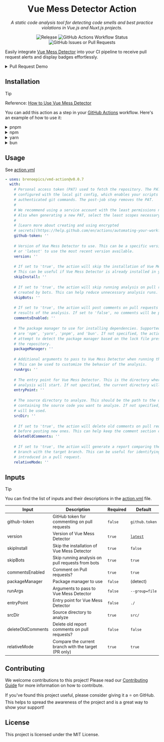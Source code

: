 <!-- This file was generated from a .prp -->
<div align="center">

# Vue Mess Detector Action

_A static code analysis tool for detecting code smells and best practice
violations in Vue.js and Nuxt.js projects._

![Release](https://img.shields.io/github/v/release/brenoepics/vmd-action?include_prereleases&sort=semver&logo=github)
![GitHub Actions Workflow Status](https://img.shields.io/github/actions/workflow/status/brenoepics/vmd-action/ci.yml?logo=github)
![GitHub Issues or Pull Requests](https://img.shields.io/github/issues/brenoepics/vmd-action?logo=github)
</div>

Easily integrate [Vue Mess Detector](https://github.com/rrd108/vue-mess-detector) into your CI pipeline to receive pull
request alerts and display badges effortlessly.

<details>
<summary>Pull Request Demo</summary>

![img.png](preview.png)

</details>

## Installation

> [!TIP]
> Reference: [How to Use Vue Mess Detector](https://vue-mess-detector.webmania.cc/)

You can add this action as a step in your [GitHub Actions](https://github.com/features/actions)
workflow.
Here's an example of how to
use it:

<details>
<summary>pnpm</summary>

```yaml
name: VMD Analysis

on:
  workflow_dispatch:
  pull_request:
    branches:
      - main
  push:
    branches:
      - main

permissions:
  contents: read
  pull-requests: write

jobs:
  detect-mess:
    runs-on: ubuntu-latest
    name: Detect Vue Mess
    steps:
      - name: Checkout
        uses: actions/checkout@v4

      - uses: pnpm/action-setup@v4
        name: Install pnpm
        with:
          run_install: false
          version: 'latest' # delete this line if you have packageManager defined in package.json

      - name: Install Node.js
        uses: actions/setup-node@v4
        with:
          node-version: 20
          cache: 'pnpm'

      - name: Vue Mess Detector Analysis
        uses: brenoepics/vmd-action@v0.0.7
```

</details>

<details>
<summary>npm</summary>

```yaml
name: VMD Analysis

on:
  workflow_dispatch:
  pull_request:
    branches:
      - main
  push:
    branches:
      - main

permissions:
  contents: read
  pull-requests: write

jobs:
  detect-mess:
    runs-on: ubuntu-latest
    name: Detect Vue Mess
    steps:
      - name: Checkout
        uses: actions/checkout@v4

      - name: Install Node.js
        uses: actions/setup-node@v4
        with:
          node-version: 20

      - name: Vue Mess Detector Analysis
        uses: brenoepics/vmd-action@v0.0.7
```

</details>

<details>
<summary>yarn</summary>

```yaml
name: VMD Analysis

on:
  workflow_dispatch:
  pull_request:
    branches:
      - main
  push:
    branches:
      - main

permissions:
  contents: read
  pull-requests: write

jobs:
  detect-mess:
    runs-on: ubuntu-latest
    name: Detect Vue Mess
    steps:
      - name: Checkout
        uses: actions/checkout@v4

      - name: Install Node.js
        uses: actions/setup-node@v4
        with:
          node-version: 20
          cache: 'yarn'

      - name: Vue Mess Detector Analysis
        uses: brenoepics/vmd-action@v0.0.7
```

</details>

<details>
<summary>bun</summary>

```yaml
name: VMD Analysis

on:
  workflow_dispatch:
  pull_request:
    branches:
      - main
  push:
    branches:
      - main

permissions:
  contents: read
  pull-requests: write

jobs:
  detect-mess:
    runs-on: ubuntu-latest
    name: Detect Vue Mess
    steps:
      - name: Checkout
        uses: actions/checkout@v4

      - name: Install Bun
        uses: oven-sh/setup-bun@v2
        with:
          bun-version: 'latest'

      - name: Vue Mess Detector Analysis
        uses: brenoepics/vmd-action@v0.0.7
```

</details>

## Usage

See [action.yml](action.yml)

<!-- start usage -->
```yaml
- uses: brenoepics/vmd-action@v0.0.7
  with:
    # Personal access token (PAT) used to fetch the repository. The PAT is
    # configured with the local git config, which enables your scripts to run
    # authenticated git commands. The post-job step removes the PAT.
    #
    # We recommend using a service account with the least permissions necessary.
    # Also when generating a new PAT, select the least scopes necessary.
    #
    # [Learn more about creating and using encrypted
    # secrets](https://help.github.com/en/actions/automating-your-workflow-with-github-actions/creating-and-using-encrypted-secrets)
    github-token: ''

    # Version of Vue Mess Detector to use. This can be a specific version number
    # or 'latest' to use the most recent version available.
    version: ''

    # If set to 'true', the action will skip the installation of Vue Mess Detector.
    # This can be useful if Vue Mess Detector is already installed in your environment.
    skipInstall: ''

    # If set to 'true', the action will skip running analysis on pull requests
    # created by bots. This can help reduce unnecessary analysis runs.
    skipBots: ''

    # If set to 'true', the action will post comments on pull requests with the
    # results of the analysis. If set to 'false', no comments will be posted.
    commentsEnabled: ''

    # The package manager to use for installing dependencies. Supported values
    # are 'npm', 'yarn', 'pnpm', and 'bun'. If not specified, the action will
    # attempt to detect the package manager based on the lock file present in
    # the repository.
    packageManager: ''

    # Additional arguments to pass to Vue Mess Detector when running the analysis.
    # This can be used to customize the behavior of the analysis.
    runArgs: ''

    # The entry point for Vue Mess Detector. This is the directory where the
    # analysis will start. If not specified, the current directory will be used.
    entryPoint: ''

    # The source directory to analyze. This should be the path to the directory
    # containing the source code you want to analyze. If not specified, 'src/'
    # will be used.
    srcDir: ''

    # If set to 'true', the action will delete old comments on pull requests
    # before posting new ones. This can help keep the comment section clean.
    deleteOldComments: ''

    # If set to 'true', the action will generate a report comparing the current
    # branch with the target branch. This can be useful for identifying changes
    # introduced in a pull request.
    relativeMode: ''
```
<!-- end usage -->

## Inputs

> [!TIP]
> You can find the list of inputs and their descriptions in the [action.yml](action.yml) file.

| Input             | Description                                          | Required | Default                                                 |
|-------------------|------------------------------------------------------|----------|---------------------------------------------------------|
| github-token      | GitHub token for commenting on pull requests         | `false`  | `github.token`                                          |
| version           | Version of Vue Mess Detector                         | `true`   | [`latest`](https://github.com/rrd108/vue-mess-detector) |
| skipInstall       | Skip the installation of Vue Mess Detector           | `true`   | `false`                                                 |
| skipBots          | Skip running analysis on pull requests from bots     | `true`   | `true`                                                  |
| commentsEnabled   | Comment on Pull requests?                            | `true`   | `true`                                                  |
| packageManager    | Package manager to use                               | `false`  | (detect)                                                |
| runArgs           | Arguments to pass to Vue Mess Detector               | `false`  | `--group=file`                                          |
| entryPoint        | Entry point for Vue Mess Detector                    | `false`  | `./`                                                    |
| srcDir            | Source directory to analyze                          | `true`   | `src/`                                                  |
| deleteOldComments | Delete old report comments on pull requests?         | `false`  | `false`                                                 |
| relativeMode      | Compare the current branch with the target (PR only) | `true`   | `true`                                                  |

## Contributing

We welcome contributions to this project! Please read our [Contributing Guide](CONTRIBUTING.md) for more information on
how to contribute.

If you've found this project useful, please consider giving it a ⭐ on GitHub.
This helps to spread the awareness of the
project and is a great way to show your support!

## License

This project is licensed under the MIT License.
